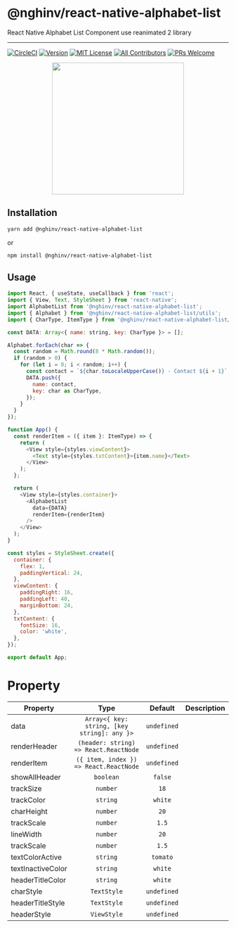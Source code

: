 # @nghinv/react-native-alphabet-list

React Native Alphabet List Component use reanimated 2 library

---

[![CircleCI](https://circleci.com/gh/nghinv-software/react-native-alphabet-list.svg?style=svg)](https://circleci.com/gh/nghinv-software/react-native-alphabet-list)
[![Version][version-badge]][package]
[![MIT License][license-badge]][license]
[![All Contributors][all-contributors-badge]][all-contributors]
[![PRs Welcome][prs-welcome-badge]][prs-welcome]

<p align="center">
<img src="./assets/demo.gif" width="300"/>
</p>

## Installation

```sh
yarn add @nghinv/react-native-alphabet-list
```

or 

```sh
npm install @nghinv/react-native-alphabet-list
```

## Usage

```js
import React, { useState, useCallback } from 'react';
import { View, Text, StyleSheet } from 'react-native';
import AlphabetList from '@nghinv/react-native-alphabet-list';
import { Alphabet } from '@nghinv/react-native-alphabet-list/utils';
import { CharType, ItemType } from '@nghinv/react-native-alphabet-list/types';

const DATA: Array<{ name: string, key: CharType }> = [];

Alphabet.forEach(char => {
  const random = Math.round(8 * Math.random());
  if (random > 0) {
    for (let i = 0; i < random; i++) {
      const contact = `${char.toLocaleUpperCase()} - Contact ${i + 1}`;
      DATA.push({
        name: contact,
        key: char as CharType,
      });
    }
  }
});

function App() {
  const renderItem = ({ item }: ItemType) => {
    return (
      <View style={styles.viewContent}>
        <Text style={styles.txtContent}>{item.name}</Text>
      </View>
    );
  };

  return (
    <View style={styles.container}>
      <AlphabetList
        data={DATA}
        renderItem={renderItem}
      />
    </View>
  );
}

const styles = StyleSheet.create({
  container: {
    flex: 1,
    paddingVertical: 24,
  },
  viewContent: {
    paddingRight: 16,
    paddingLeft: 40,
    marginBottom: 24,
  },
  txtContent: {
    fontSize: 16,
    color: 'white',
  },
});

export default App;
```

# Property

| Property | Type | Default | Description |
|----------|:----:|:-------:|-------------|
| data | `Array<{ key: string, [key string]: any }>` | `undefined` |  |
| renderHeader | `(header: string) => React.ReactNode` | `undefined` |  |
| renderItem | `({ item, index }) => React.ReactNode` | `undefined` |
| showAllHeader | `boolean` | `false` |  |
| trackSize | `number` | `18` |  |
| trackColor | `string` | `white` |  |
| charHeight | `number` | `20` |  |
| trackScale | `number` | `1.5` |  |
| lineWidth | `number` | `20` |  |
| trackScale | `number` | `1.5` |  |
| textColorActive | `string` | `tomato` |  |
| textInactiveColor | `string` | `white` |  |
| headerTitleColor | `string` | `white` |  |
| charStyle | `TextStyle` | `undefined` |  |
| headerTitleStyle | `TextStyle` | `undefined` |  |
| headerStyle | `ViewStyle` | `undefined` |  |

[version-badge]: https://img.shields.io/npm/v/@nghinv/react-native-alphabet-list.svg?style=flat-square
[package]: https://www.npmjs.com/package/@nghinv/react-native-alphabet-list
[license-badge]: https://img.shields.io/npm/l/@nghinv/react-native-alphabet-list.svg?style=flat-square
[license]: https://opensource.org/licenses/MIT
[all-contributors-badge]: https://img.shields.io/badge/all_contributors-1-orange.svg?style=flat-square
[all-contributors]: #contributors
[prs-welcome-badge]: https://img.shields.io/badge/PRs-welcome-brightgreen.svg?style=flat-square
[prs-welcome]: http://makeapullrequest.com
